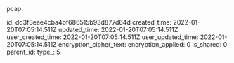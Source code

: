pcap

id: dd3f3eae4cba4bf686515b93d877d64d
created_time: 2022-01-20T07:05:14.511Z
updated_time: 2022-01-20T07:05:14.511Z
user_created_time: 2022-01-20T07:05:14.511Z
user_updated_time: 2022-01-20T07:05:14.511Z
encryption_cipher_text: 
encryption_applied: 0
is_shared: 0
parent_id: 
type_: 5